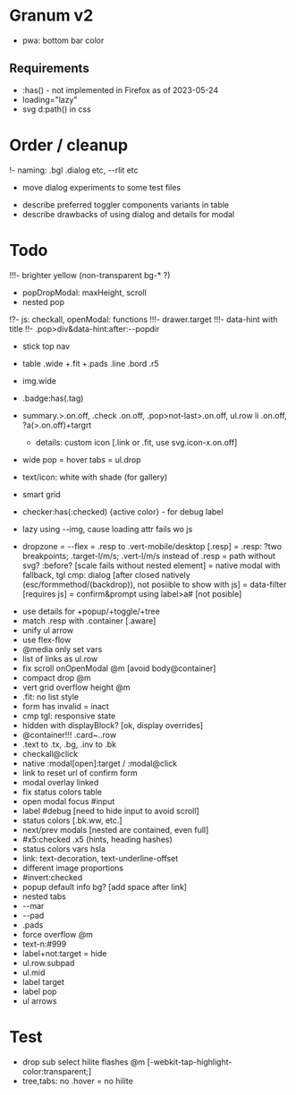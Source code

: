 # Granum v2

- pwa: bottom bar color

## Requirements

- :has() - not implemented in Firefox as of 2023-05-24
- loading="lazy"
- svg d:path() in css

# Order / cleanup

!- naming: .bgl .dialog etc, --rlit etc
- move dialog experiments to some test files
+ describe preferred toggler components variants in table
+ describe drawbacks of using dialog and details for modal

# Todo

!!!- brighter yellow (non-transparent bg-* ?)
- popDropModal: maxHeight, scroll
- nested pop

!?- js: checkall, openModal: functions
!!!- drawer.target
!!!- data-hint with title
  !!- .pop>div&data-hint:after:--popdir
- stick top nav
- table .wide +.fit +.pads .line .bord .r5
- img.wide
- .badge:has(.tag)

- summary.>.on.off, .check .on.off, .pop>not-last>.on.off, ul.row li .on.off, ?a(>.on.off)+targrt
  - details: custom icon [.link or .fit, use svg.icon-x.on.off]
- wide pop = hover tabs = ul.drop
- text/icon: white with shade (for gallery)
- smart grid
- checker:has(:checked) {active color} - for debug label
- lazy using --img, cause loading attr fails wo js
- dropzone
= --flex
= .resp to .vert-mobile/desktop [.resp]
= .resp: ?two breakpoints; .target-l/m/s; .vert-l/m/s instead of .resp
= path without svg? :before? [scale fails without nested element]
= native modal with fallback, tgl cmp: dialog [after closed natively (esc/formmethod/(backdrop)), not posiible to show with js]
= data-filter [requires js]
= confirm&prompt using label>a# [not posible]
+ use details for +popup/+toggle/+tree
+ match .resp with .container [.aware]
+ unify ul arrow
+ use flex-flow
+ @media only set vars
+ list of links as ul.row
+ fix scroll onOpenModal @m [avoid body@container]
+ compact drop @m
+ vert grid overflow height @m
+ .fit: no list style
+ form has invalid = inact
+ cmp tgl: responsive state
+ hidden with displayBlock? [ok, display overrides]
+ @container!!! .card~..row
+ .text to .tx, .bg, .inv to .bk
+ checkall@click
+ native :modal[open]:target / :modal@click
+ link to reset url of confirm form
+ modal overlay linked
+ fix status colors table
+ open modal focus #input
+ label #debug [need to hide input to avoid scroll]
+ status colors [.bk.ww, etc.]
+ next/prev modals [nested are contained, even full]
+ #x5:checked .x5 (hints, heading hashes)
+ status colors vars hsla
+ link: text-decoration, text-underline-offset
+ different image proportions
+ #invert:checked
+ popup default info bg? [add space after link]
+ nested tabs
+ --mar
+ --pad
+ .pads
+ force overflow @m
+ text-n:#999
+ label+not:target = hide
+ ul.row.subpad
+ ul.mid
+ label target
+ label pop
+ ul arrows

# Test
- drop sub select hilite flashes @m [-webkit-tap-highlight-color:transparent;]
- tree,tabs: no .hover = no hilite